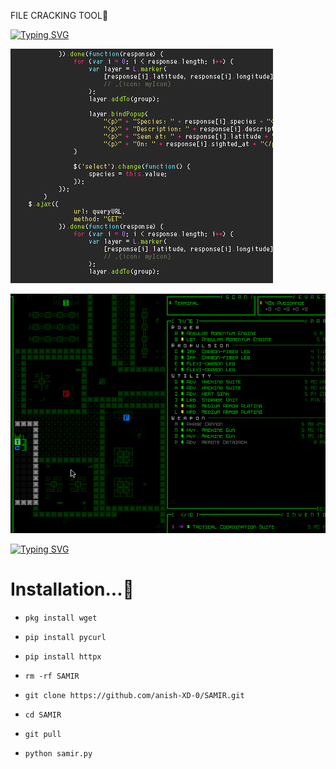 FILE CRACKING TOOL💙

[![Typing SVG](https://readme-typing-svg.herokuapp.com?font=Neuton&size=20&color=30FF40&background=000000¢er=true&vCenter=true&width=400&height=25&lines=HELLO+WORLD+I'M+SAMIR+HERE+😼;TODAY+I+WILL+TELL+YOU+💁;PLEASE+FOLLOW+MY+GITHUB+ACCOUNT+🙏;ALL+PYTHON+CLONER+TOOL'S+😀;SO+LETS+ENJOY+EVERYBODY+🔥+😻;THANKS+MY+All+SUPPORTERS+😻+🤍)](https://git.io/typing-svg)

 

<img src="https://github.com/MRVIVEK-CODER/Decompiler/blob/main/106824690-8dd73a00-66ad-11eb-89e2-53e13ac6f594.gif" alt="" border="0" />

 

![Alt text](https://github.com/MRVIVEK-CODER/MRVIVEK-CODER/raw/main/md7Oqrf.gif)

 

[![Typing SVG](https://readme-typing-svg.herokuapp.com?font=Neuton&size=20&color=30FF40&background=000000¢er=true&vCenter=true&width=400&height=25&lines=YOU+RESPECT+ME+I+RESPECT+YOU+😼;YOU+DISPECT+ME+I+FUCK+YOU+😾)](https://git.io/typing-svg)

#  Installation...💚

 

- `pkg install wget`

 

- `pip install pycurl`

 

- `pip install httpx`


- `rm -rf SAMIR`

- `git clone https://github.com/anish-XD-0/SAMIR.git`

-  `cd SAMIR`

- `git pull`

-  `python samir.py`
